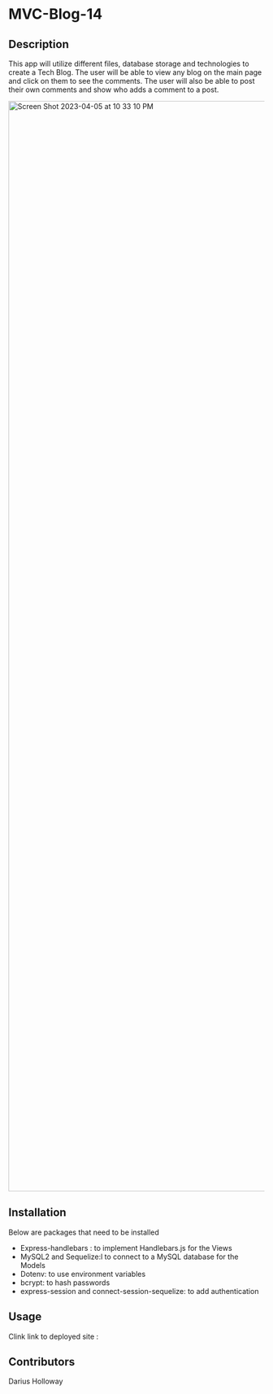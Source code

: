# MVC-Blog-14
## Description

This app will utilize different files, database storage and technologies to create a Tech Blog. The user will be able to view any blog on the main page and click on them to see the comments. The user will also be able to post their own comments and show who adds a comment to a post. 

<img width="2145" alt="Screen Shot 2023-04-05 at 10 33 10 PM" src="https://user-images.githubusercontent.com/118576289/230257764-c83c9bbb-de81-4a67-9a7e-c7e2d05919f3.png">




## Installation

Below are packages that need to be installed

- Express-handlebars : to implement Handlebars.js for the Views
- MySQL2 and Sequelize:l to connect to a MySQL database for the Models
- Dotenv: to use environment variables
- bcrypt: to hash passwords
- express-session and connect-session-sequelize: to add authentication

## Usage

Clink link to deployed site : 

## Contributors

Darius Holloway
